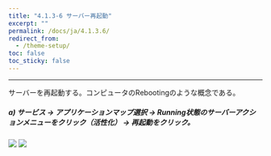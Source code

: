 ```yaml
---
title: "4.1.3-6 サーバー再起動"
excerpt: ""
permalink: /docs/ja/4.1.3.6/
redirect_from:
  - /theme-setup/
toc: false
toc_sticky: false
---
```



---

サーバーを再起動する。コンピュータのRebootingのような概念である。

##### a\) サービス → アプリケーションマップ選択 → Running状態のサーバーアクションメニューをクリック（活性化） → 再起動をクリック。
![](/assets/JP/2.5/3.1.3-6_1.png)
![](/assets/JP/2.5/3.1.3-6_2.png)




